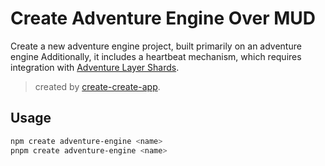 # Create Adventure Engine Over MUD

Create a new adventure engine project, built primarily on an adventure engine  Additionally, it includes a heartbeat mechanism, which requires integration with [Adventure Layer Shards](https://github.com/AdventureGoldDao/adventure-layer-shards/).

> created by [create-create-app](https://github.com/uetchy/create-create-app).

## Usage

```bash
npm create adventure-engine <name>
pnpm create adventure-engine <name>
```
